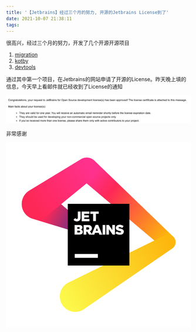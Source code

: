 ```yaml
---
title: '【Jetbrains】经过三个月的努力, 开源的Jetbrains License到了'
date: 2021-10-07 21:38:11
tags:
---
```


很高兴，经过三个月的努力，开发了几个开源开源项目

1. [migration](https://github.com/JavaDream/migration)
2. [kotby](https://github.com/KotlinDream/kotby)
3. [devtools](https://github.com/KotlinDream/devtools)

通过其中第一个项目，在Jetbrains的网站申请了开源的License。昨天晚上填的信息，今天早上看邮件就已经收到了License的通知

![Email](images/image_16.png)

非常感谢

![Jetbrains](images/image_17.png)